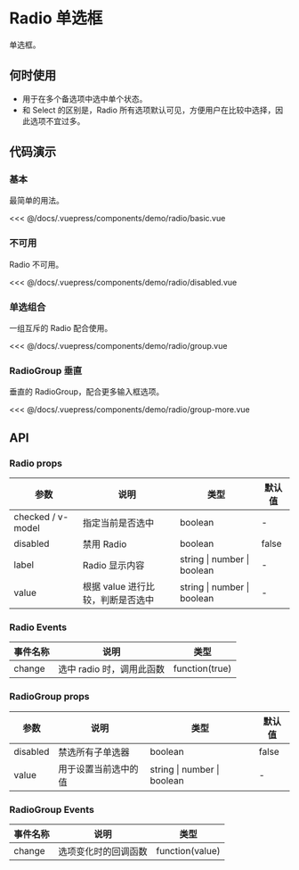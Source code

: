 # Radio 单选框

单选框。

## 何时使用

- 用于在多个备选项中选中单个状态。
- 和 Select 的区别是，Radio 所有选项默认可见，方便用户在比较中选择，因此选项不宜过多。

## 代码演示

### 基本

最简单的用法。

<demo-radio-basic/>

<<< @/docs/.vuepress/components/demo/radio/basic.vue

### 不可用

Radio 不可用。

<demo-radio-disabled/>

<<< @/docs/.vuepress/components/demo/radio/disabled.vue

### 单选组合

一组互斥的 Radio 配合使用。

<demo-radio-group/>

<<< @/docs/.vuepress/components/demo/radio/group.vue

### RadioGroup 垂直

垂直的 RadioGroup，配合更多输入框选项。

<demo-radio-group-more/>

<<< @/docs/.vuepress/components/demo/radio/group-more.vue

## API

### Radio props

| 参数              | 说明                              | 类型                        | 默认值 |
| ----------------- | --------------------------------- | --------------------------- | ------ |
| checked / v-model | 指定当前是否选中                  | boolean                     | -      |
| disabled          | 禁用 Radio                        | boolean                     | false  |
| label             | Radio 显示内容                    | string \| number \| boolean | -      |
| value             | 根据 value 进行比较，判断是否选中 | string \| number \| boolean | -      |

### Radio Events

| 事件名称 | 说明                      | 类型            |
| -------- | ------------------------- | --------------- |
| change   | 选中 radio 时，调用此函数 | function\(true) |

### RadioGroup props

| 参数     | 说明                 | 类型                        | 默认值 |
| -------- | -------------------- | --------------------------- | ------ |
| disabled | 禁选所有子单选器     | boolean                     | false  |
| value    | 用于设置当前选中的值 | string \| number \| boolean | -      |

### RadioGroup Events

| 事件名称 | 说明                 | 类型             |
| -------- | -------------------- | ---------------- |
| change   | 选项变化时的回调函数 | function\(value) |
